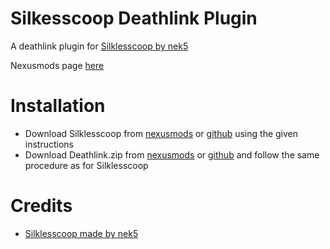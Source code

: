 # Silkesscoop Deathlink Plugin
A deathlink plugin for [Silklesscoop by nek5](https://github.com/nek5s/SilklessCoop)

Nexusmods page [here]()

# Installation 
* Download Silklesscoop from [nexusmods](https://www.nexusmods.com/hollowknightsilksong/mods/73) or [github](https://github.com/nek5s/SilklessCoop/releases) using the given instructions
* Download Deathlink.zip from [nexusmods](https://www.nexusmods.com/hollowknightsilksong/mods/445) or [github](https://github.com/kuba44/Silkesscoop-Deathlink-Plugin/releases) and follow the same procedure as for Silklesscoop

# Credits
* [Silklesscoop made by nek5](https://github.com/nek5s/SilklessCoop)